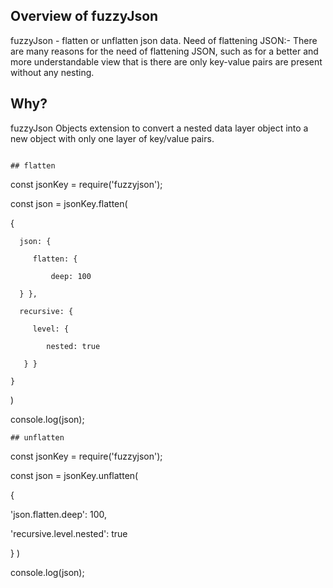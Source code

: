 ## Overview of fuzzyJson

fuzzyJson - flatten or unflatten json data. Need of flattening JSON:- There are many reasons for the need of flattening JSON, such as for a better and more understandable view that is there are only key-value pairs are present without any nesting.

## Why?

fuzzyJson Objects extension to convert a nested data layer object into a new object with only one layer of key/value pairs.

```

## flatten

```

const jsonKey = require('fuzzyjson');

const json = jsonKey.flatten(

{

      json: {

         flatten: {

             deep: 100

      } },

      recursive: {

         level: {

            nested: true

       } }

    }

)

console.log(json);

```
## unflatten

```

const jsonKey = require('fuzzyjson');

const json = jsonKey.unflatten(

{

'json.flatten.deep': 100,

'recursive.level.nested': true

} )

console.log(json);

